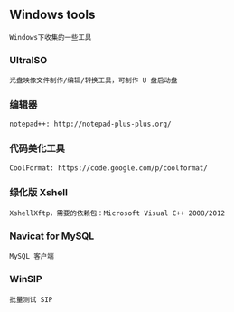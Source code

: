 ## Windows tools

	Windows下收集的一些工具

### UltraISO

	光盘映像文件制作/编辑/转换工具，可制作 U 盘启动盘
	
### 编辑器

	notepad++: http://notepad-plus-plus.org/

### 代码美化工具

	CoolFormat: https://code.google.com/p/coolformat/

### 绿化版 Xshell

	XshellXftp，需要的依赖包：Microsoft Visual C++ 2008/2012
	
### Navicat for MySQL

	MySQL 客户端
	
### WinSIP

	批量测试 SIP